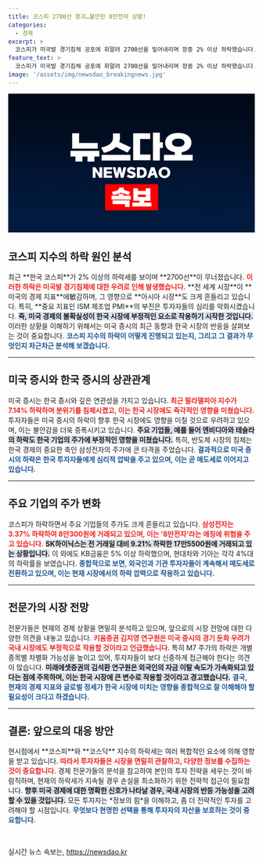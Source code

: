```yaml
---
title: 코스피 2700선 붕괴…불안한 8만전자 상황!
categories:
  - 경제
excerpt: >
  코스피가 미국발 경기침체 공포에 휘말려 2700선을 밀어내리며 장중 2% 이상 하락했습니다. 외국인과 기관의 동반 매도로 삼성전자가 위협받고 있는 상황, 과연 이 하락세를 막을 돌파구는 있을까요?
feature_text: >
  코스피가 미국발 경기침체 공포에 휘말려 2700선을 밀어내리며 장중 2% 이상 하락했습니다. 외국인과 기관의 동반 매도로 삼성전자가 위협받고 있는 상황, 과연 이 하락세를 막을 돌파구는 있을까요?
image: '/assets/img/newsdao_breakingnews.jpg'
---
```


<p><img src="/assets/img/newsdao_breakingnews.jpg" alt="koreaapp 속보" /></p>

<h2 data-ke-size="size26">코스피 지수의 하락 원인 분석</h2>

<p data-ke-size="size16">최근 **한국 코스피**가 2% 이상의 하락세를 보이며 **2700선**이 무너졌습니다. <b><span style="color: #ee2323;">이러한 하락은 미국발 경기침체에 대한 우려로 인해 발생했습니다.</span></b> **전 세계 시장**이 **미국의 경제 지표**에敏감하며, 그 영향으로 **아시아 시장**도 크게 흔들리고 있습니다. 특히, **중요 지표인 ISM 제조업 PMI**의 부진은 투자자들의 심리를 악화시켰습니다. <b><span style="background-color: #21538527;">즉, 미국 경제의 불확실성이 한국 시장에 부정적인 요소로 작용하기 시작한 것입니다.</span></b> 이러한 상황을 이해하기 위해서는 미국 증시의 최근 동향과 한국 시장의 반응을 살펴보는 것이 중요합니다. <b><span style="color: #1a5490;">코스피 지수의 하락이 어떻게 진행되고 있는지, 그리고 그 결과가 무엇인지 차근차근 분석해 보겠습니다.</span></b></p>

<hr/>

<h2 data-ke-size="size26">미국 증시와 한국 증시의 상관관계</h2>

<p data-ke-size="size16">미국 증시는 한국 증시와 깊은 연관성을 가지고 있습니다. <b><span style="color: #ee2323;">최근 필라델피아 지수가 7.14% 하락하며 분위기를 침체시켰고, 이는 한국 시장에도 즉각적인 영향을 미쳤습니다.</span></b> 투자자들은 미국 증시의 하락이 향후 한국 시장에도 영향을 미칠 것으로 우려하고 있으며, 이는 불안감을 더욱 증폭시키고 있습니다. <b><span style="background-color: #21538527;">주요 기업들, 예를 들어 엔비디아와 테슬라의 하락도 한국 기업의 주가에 부정적인 영향을 미쳤습니다.</span></b> 특히, 반도체 시장의 침체는 한국 경제의 중요한 축인 삼성전자의 주가에 큰 타격을 주었습니다. <b><span style="color: #1a5490;">결과적으로 미국 증시의 하락은 한국 투자자들에게 심리적 압박을 주고 있으며, 이는 곧 매도세로 이어지고 있습니다.</span></b></p>

<hr/>

<h2 data-ke-size="size26">주요 기업의 주가 변화</h2>

<p data-ke-size="size16">코스피가 하락하면서 주요 기업들의 주가도 크게 흔들리고 있습니다. <b><span style="color: #ee2323;">삼성전자는 3.37% 하락하여 8만300원에 거래되고 있으며, 이는 '8만전자'라는 애칭에 위협을 주고 있습니다.</span></b> <b><span style="background-color: #21538527;">SK하이닉스는 전 거래일 대비 9.21% 하락한 17만5500원에 거래되고 있는 상황입니다.</span></b> 이 외에도 KB금융은 5% 이상 하락했으며, 현대차와 기아는 각각 4%대의 하락률을 보였습니다. <b><span style="color: #1a5490;">종합적으로 보면, 외국인과 기관 투자자들이 계속해서 매도세로 전환하고 있으며, 이는 현재 시장에서의 하락 압력으로 작용하고 있습니다.</span></b></p>

<hr/>

<h2 data-ke-size="size26">전문가의 시장 전망</h2>

<p data-ke-size="size16">전문가들은 현재의 경제 상황을 면밀히 분석하고 있으며, 앞으로의 시장 전망에 대한 다양한 의견을 내놓고 있습니다. <b><span style="color: #ee2323;">키움증권 김지영 연구원은 미국 증시의 경기 둔화 우려가 국내 시장에도 부정적으로 작용할 것이라고 언급했습니다.</span></b> 특히 M7 주가의 하락은 개별 종목별 차별화 가능성을 높이고 있어, 투자자들이 보다 신중하게 접근해야 한다는 의견이 많습니다. <b><span style="background-color: #21538527;">미래에셋증권의 김석환 연구원은 외국인의 자금 이탈 속도가 가속화되고 있다는 점에 주목하며, 이는 한국 시장에 큰 변수로 작용할 것이라고 경고했습니다.</span></b> <b><span style="color: #1a5490;">결국, 현재의 경제 지표와 글로벌 정세가 한국 시장에 미치는 영향을 종합적으로 잘 이해해야 할 필요성이 크다고 하겠습니다.</span></b></p>

<hr/>

<h2 data-ke-size="size26">결론: 앞으로의 대응 방안</h2>

<p data-ke-size="size16">현시점에서 **코스피**와 **코스닥** 지수의 하락세는 여러 복합적인 요소에 의해 영향을 받고 있습니다. <b><span style="color: #ee2323;">따라서 투자자들은 시장을 면밀히 관찰하고, 다양한 정보를 수집하는 것이 중요합니다.</span></b> 경제 전문가들의 분석을 참고하여 본인의 투자 전략을 세우는 것이 바람직하며, 현재의 하락세가 지속될 경우 손실을 최소화하기 위한 전략적 접근이 필요합니다. <b><span style="background-color: #21538527;">향후 미국 경제에 대한 명확한 신호가 나타날 경우, 국내 시장의 반등 가능성을 고려할 수 있을 것입니다.</span></b> 모든 투자자는 *정보의 힘*을 이해하고, 좀 더 전략적인 투자를 고려해야 할 시점입니다. <b><span style="color: #1a5490;">무엇보다 현명한 선택을 통해 투자자의 자산을 보호하는 것이 중요합니다.</span></b></p>

<p data-ke-size="size16">&nbsp;</p>
실시간 뉴스 속보는, <a href="https://newsdao.kr" rel="dofollow">https://newsdao.kr</a>


